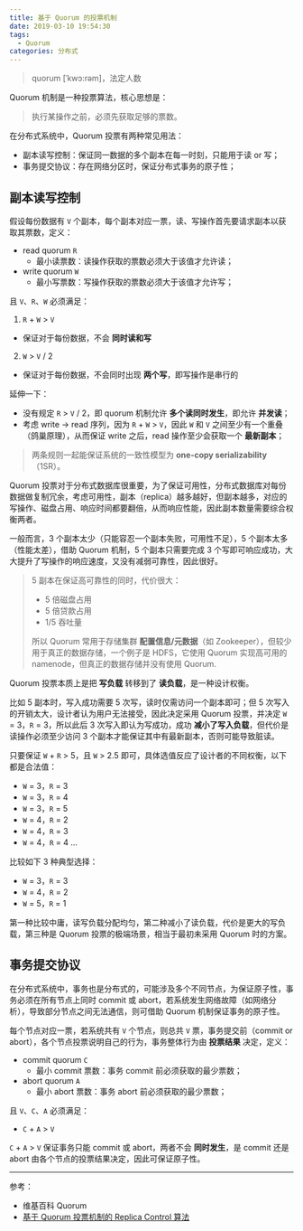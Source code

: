 ```yaml
---
title: 基于 Quorum 的投票机制
date: 2019-03-10 19:54:30
tags:
  - Quorum
categories: 分布式
---
```


>quorum [ˈkwɔ:rəm]，法定人数

Quorum 机制是一种投票算法，核心思想是：

>执行某操作之前，必须先获取足够的票数。

在分布式系统中，Quorum 投票有两种常见用法：

* 副本读写控制：保证同一数据的多个副本在每一时刻，只能用于读 or 写；
* 事务提交协议：存在网络分区时，保证分布式事务的原子性；

<!-- more -->

## 副本读写控制

假设每份数据有 `V` 个副本，每个副本对应一票，读、写操作首先要请求副本以获取其票数，定义：

* read quorum `R`
  + 最小读票数：读操作获取的票数必须大于该值才允许读；
* write quorum `W`
  + 最小写票数：写操作获取的票数必须大于该值才允许写；

且 `V`、`R`、`W` 必须满足：

1. `R` + `W` > `V`
  * 保证对于每份数据，不会 **同时读和写**
2. `W` > `V` / 2
  * 保证对于每份数据，不会同时出现 **两个写**，即写操作是串行的

延伸一下：

* 没有规定 `R` > `V` / 2，即 quorum 机制允许 **多个读同时发生**，即允许 **并发读**；
* 考虑 write -> read 序列，因为 `R` + `W` > `V`，因此 `W` 和 `V` 之间至少有一个重叠（鸽巢原理），从而保证 write 之后，read 操作至少会获取一个 **最新副本**；

>两条规则一起能保证系统的一致性模型为 **one-copy serializability**（1SR）。

Quorum 投票对于分布式数据库很重要，为了保证可用性，分布式数据库对每份数据做复制冗余，考虑可用性，副本（replica）越多越好，但副本越多，对应的写操作、磁盘占用、响应时间都要翻倍，从而响应性能，因此副本数量需要综合权衡两者。

一般而言，3 个副本太少（只能容忍一个副本失败，可用性不足），5 个副本太多（性能太差），借助 Quorum 机制，5 个副本只需要完成 3 个写即可响应成功，大大提升了写操作的响应速度，又没有减弱可靠性，因此很好。

>5 副本在保证高可靠性的同时，代价很大：
>* 5 倍磁盘占用
>* 5 倍贷款占用
>* 1/5 吞吐量
>
>所以 Quorum 常用于存储集群 **配置信息/元数据**（如 Zookeeper），但较少用于真正的数据存储，一个例子是 HDFS，它使用 Quorum 实现高可用的 namenode，但真正的数据存储并没有使用 Quorum.

Quorum 投票本质上是把 **写负载** 转移到了 **读负载**，是一种设计权衡。

比如 5 副本时，写入成功需要 5 次写，读时仅需访问一个副本即可；但 5 次写入的开销太大，设计者认为用户无法接受，因此决定采用 Quorum 投票，并决定 `W` = 3，`R` = 3，所以此后 3 次写入即认为写成功，成功 **减小了写入负载**，但代价是读操作必须至少访问 3 个副本才能保证其中有最新副本，否则可能导致脏读。

只要保证 `W` + `R` > 5，且 `W` > 2.5 即可，具体选值反应了设计者的不同权衡，以下都是合法值：

* `W` = 3，`R` = 3
* `W` = 3，`R` = 4
* `W` = 3，`R` = 5
* `W` = 4，`R` = 2
* `W` = 4，`R` = 3
* `W` = 4，`R` = 4
...

比较如下 3 种典型选择：

* `W` = 3，`R` = 3
* `W` = 4，`R` = 2
* `W` = 5，`R` = 1

第一种比较中庸，读写负载分配均匀，第二种减小了读负载，代价是更大的写负载，第三种是 Quorum 投票的极端场景，相当于最初未采用 Quorum 时的方案。

## 事务提交协议

在分布式系统中，事务也是分布式的，可能涉及多个不同节点，为保证原子性，事务必须在所有节点上同时 commit 或 abort，若系统发生网络故障（如网络分析），导致部分节点之间无法通信，则可借助 Quorum 机制保证事务的原子性。

每个节点对应一票，若系统共有 `V` 个节点，则总共 `V` 票，事务提交前（commit or abort），各个节点投票说明自己的行为，事务整体行为由 **投票结果** 决定，定义：

* commit quorum `C`
  + 最小 commit 票数：事务 commit 前必须获取的最少票数；
* abort quorum `A`
  + 最小 abort 票数：事务 abort 前必须获取的最少票数；

且 `V`、`C`、`A` 必须满足：

* `C` + `A` > `V`

`C` + `A` > `V` 保证事务只能 commit 或 abort，两者不会 **同时发生**，是 commit 还是 abort 由各个节点的投票结果决定，因此可保证原子性。

---

参考：

* 维基百科 Quorum
* [基于 Quorum 投票机制的 Replica Control 算法](https://www.sczyh30.com/posts/Architecture/quorum-based-voting-for-replica-control/)
